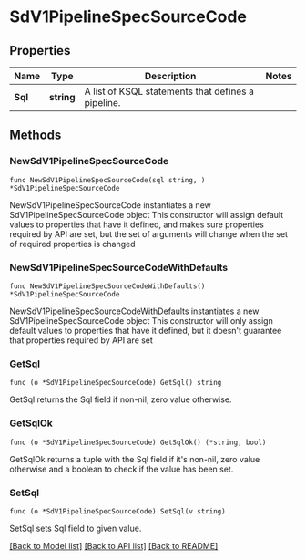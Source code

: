 # SdV1PipelineSpecSourceCode

## Properties

Name | Type | Description | Notes
------------ | ------------- | ------------- | -------------
**Sql** | **string** | A list of KSQL statements that defines a pipeline. | 

## Methods

### NewSdV1PipelineSpecSourceCode

`func NewSdV1PipelineSpecSourceCode(sql string, ) *SdV1PipelineSpecSourceCode`

NewSdV1PipelineSpecSourceCode instantiates a new SdV1PipelineSpecSourceCode object
This constructor will assign default values to properties that have it defined,
and makes sure properties required by API are set, but the set of arguments
will change when the set of required properties is changed

### NewSdV1PipelineSpecSourceCodeWithDefaults

`func NewSdV1PipelineSpecSourceCodeWithDefaults() *SdV1PipelineSpecSourceCode`

NewSdV1PipelineSpecSourceCodeWithDefaults instantiates a new SdV1PipelineSpecSourceCode object
This constructor will only assign default values to properties that have it defined,
but it doesn't guarantee that properties required by API are set

### GetSql

`func (o *SdV1PipelineSpecSourceCode) GetSql() string`

GetSql returns the Sql field if non-nil, zero value otherwise.

### GetSqlOk

`func (o *SdV1PipelineSpecSourceCode) GetSqlOk() (*string, bool)`

GetSqlOk returns a tuple with the Sql field if it's non-nil, zero value otherwise
and a boolean to check if the value has been set.

### SetSql

`func (o *SdV1PipelineSpecSourceCode) SetSql(v string)`

SetSql sets Sql field to given value.



[[Back to Model list]](../README.md#documentation-for-models) [[Back to API list]](../README.md#documentation-for-api-endpoints) [[Back to README]](../README.md)


